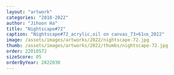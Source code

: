 ```yaml
---
layout: "artwork"
categories: "2018-2022"
author: "Jihoon Ha"
title: "Nightscape#72"
caption: "Nightscape#72_acrylic,oil on canvas_73×61㎝_2022"
image: /assets/images/artworks/2022/nightscape-72.jpg
thumb: /assets/images/artworks/2022/thumbs/nightscape-72.jpg
order: 22010572
sizeScore: 05
orderByYear: 2022030
---
```

